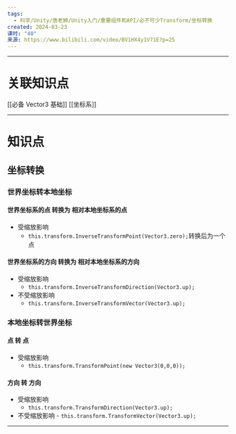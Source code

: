 ```yaml
---
tags:
  - 科学/Unity/唐老狮/Unity入门/重要组件和API/必不可少Transform/坐标转换
created: 2024-03-23
课时: "40"
来源: https://www.bilibili.com/video/BV1HX4y1V71E?p=25
---
```


---
# 关联知识点

[[必备 Vector3 基础]] [[坐标系]]

---
# 知识点

## 坐标转换

### 世界坐标转本地坐标

#### 世界坐标系的点 转换为 相对本地坐标系的点

- 受缩放影响
	- `this.transform.InverseTransformPoint(Vector3.zero);`转换后为一个点
#### 世界坐标系的方向 转换为 相对本地坐标系的方向

- 受缩放影响
	- `this.transform.InverseTransformDirection(Vector3.up);`
- 不受缩放影响
	- `this.transform.InverseTransformVector(Vector3.up);`
### 本地坐标转世界坐标

#### 点 转 点

- 受缩放影响
	- `this.transform.TransformPoint(new Vector3(0,0,0));`
#### 方向 转 方向

- 受缩放影响
	- `this.transform.TransformDirection(Vector3.up);`
- 不受缩放影响
				- `this.transform.TransformVector(Vector3.up);`

---
